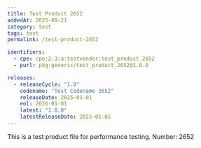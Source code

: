 ```yaml
---
title: Test Product 2652
addedAt: 2025-08-21
category: test
tags: test
permalink: /test-product-2652

identifiers:
  - cpe: cpe:2.3:a:testvendor:test_product_2652
  - purl: pkg:generic/test_product_2652@1.0.0

releases:
  - releaseCycle: "1.0"
    codename: "Test Codename 2652"
    releaseDate: 2025-01-01
    eol: 2026-01-01
    latest: "1.0.0"
    latestReleaseDate: 2025-01-01
---
```


This is a test product file for performance testing. Number: 2652
